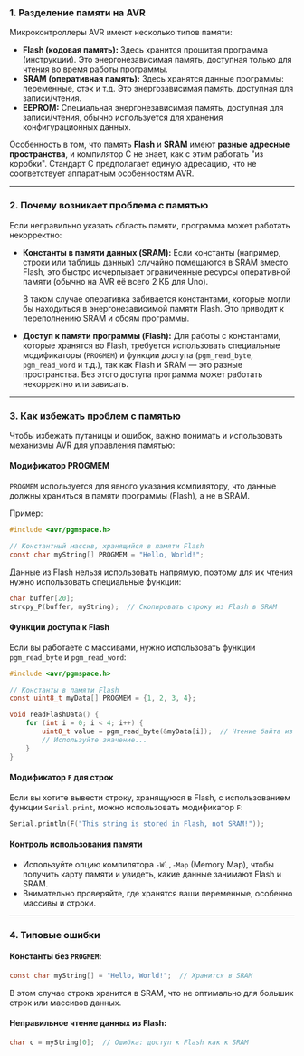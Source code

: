 ### 1. **Разделение памяти на AVR**

Микроконтроллеры AVR имеют несколько типов памяти:

- **Flash (кодовая память):** Здесь хранится прошитая программа (инструкции). Это энергонезависимая память, доступная только для чтения во время работы программы.
- **SRAM (оперативная память):** Здесь хранятся данные программы: переменные, стэк и т.д. Это энергозависимая память, доступная для записи/чтения.
- **EEPROM:** Специальная энергонезависимая память, доступная для записи/чтения, обычно используется для хранения конфигурационных данных.

Особенность в том, что память **Flash** и **SRAM** имеют **разные адресные пространства**, и компилятор C не знает, как с этим работать "из коробки". Стандарт C предполагает единую адресацию, что не соответствует аппаратным особенностям AVR.

---

### 2. **Почему возникает проблема с памятью**

Если неправильно указать область памяти, программа может работать некорректно:

- **Константы в памяти данных (SRAM):** Если константы (например, строки или таблицы данных) случайно помещаются в SRAM вместо Flash, это быстро исчерпывает ограниченные ресурсы оперативной памяти (обычно на AVR её всего 2 КБ для Uno).
    
    В таком случае оперативка забивается константами, которые могли бы находиться в энергонезависимой памяти Flash. Это приводит к переполнению SRAM и сбоям программы.
    
- **Доступ к памяти программы (Flash):** Для работы с константами, которые хранятся во Flash, требуется использовать специальные модификаторы (`PROGMEM`) и функции доступа (`pgm_read_byte`, `pgm_read_word` и т.д.), так как Flash и SRAM — это разные пространства. Без этого доступа программа может работать некорректно или зависать.
    

---

### 3. **Как избежать проблем с памятью**

Чтобы избежать путаницы и ошибок, важно понимать и использовать механизмы AVR для управления памятью:

#### **Модификатор PROGMEM**

`PROGMEM` используется для явного указания компилятору, что данные должны храниться в памяти программы (Flash), а не в SRAM.

Пример:

```c
#include <avr/pgmspace.h>

// Константный массив, хранящийся в памяти Flash
const char myString[] PROGMEM = "Hello, World!";
```

Данные из Flash нельзя использовать напрямую, поэтому для их чтения нужно использовать специальные функции:
```c
char buffer[20];
strcpy_P(buffer, myString);  // Скопировать строку из Flash в SRAM
```

#### **Функции доступа к Flash**

Если вы работаете с массивами, нужно использовать функции `pgm_read_byte` и `pgm_read_word`:
```c
#include <avr/pgmspace.h>

// Константы в памяти Flash
const uint8_t myData[] PROGMEM = {1, 2, 3, 4};

void readFlashData() {
    for (int i = 0; i < 4; i++) {
        uint8_t value = pgm_read_byte(&myData[i]);  // Чтение байта из Flash
        // Используйте значение...
    }
}
```

#### **Модификатор `F` для строк**

Если вы хотите вывести строку, хранящуюся в Flash, с использованием функции `Serial.print`, можно использовать модификатор `F`:
```c
Serial.println(F("This string is stored in Flash, not SRAM!"));
```

#### **Контроль использования памяти**

- Используйте опцию компилятора `-Wl,-Map` (Memory Map), чтобы получить карту памяти и увидеть, какие данные занимают Flash и SRAM.
- Внимательно проверяйте, где хранятся ваши переменные, особенно массивы и строки.

---

### 4. **Типовые ошибки**

#### Константы без `PROGMEM`:

```c
const char myString[] = "Hello, World!";  // Хранится в SRAM
```
В этом случае строка хранится в SRAM, что не оптимально для больших строк или массивов данных.

#### Неправильное чтение данных из Flash:

```c
char c = myString[0];  // Ошибка: доступ к Flash как к SRAM
```
